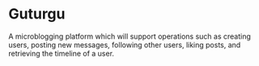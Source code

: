 # Guturgu
 A microblogging platform which will support operations such as creating users, posting new messages, following other users, liking posts, and retrieving the timeline of a user.
